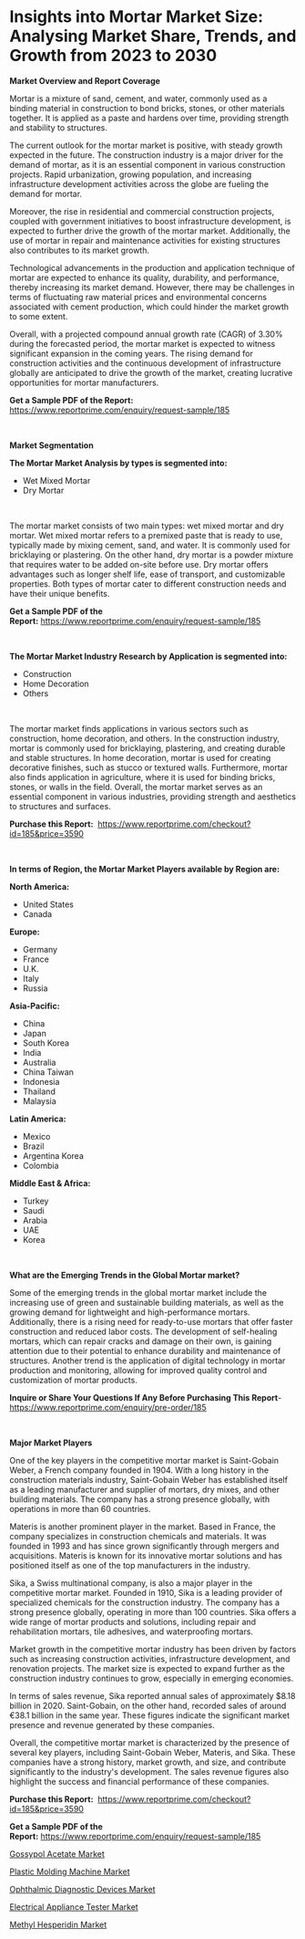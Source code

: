 <p><h1>Insights into Mortar Market Size: Analysing Market Share, Trends, and Growth from 2023 to 2030</h1></p><p><strong>Market Overview and Report Coverage</strong></p>
<p><p>Mortar is a mixture of sand, cement, and water, commonly used as a binding material in construction to bond bricks, stones, or other materials together. It is applied as a paste and hardens over time, providing strength and stability to structures.</p><p>The current outlook for the mortar market is positive, with steady growth expected in the future. The construction industry is a major driver for the demand of mortar, as it is an essential component in various construction projects. Rapid urbanization, growing population, and increasing infrastructure development activities across the globe are fueling the demand for mortar.</p><p>Moreover, the rise in residential and commercial construction projects, coupled with government initiatives to boost infrastructure development, is expected to further drive the growth of the mortar market. Additionally, the use of mortar in repair and maintenance activities for existing structures also contributes to its market growth.</p><p>Technological advancements in the production and application technique of mortar are expected to enhance its quality, durability, and performance, thereby increasing its market demand. However, there may be challenges in terms of fluctuating raw material prices and environmental concerns associated with cement production, which could hinder the market growth to some extent.</p><p>Overall, with a projected compound annual growth rate (CAGR) of 3.30% during the forecasted period, the mortar market is expected to witness significant expansion in the coming years. The rising demand for construction activities and the continuous development of infrastructure globally are anticipated to drive the growth of the market, creating lucrative opportunities for mortar manufacturers.</p></p>
<p><strong>Get a Sample PDF of the Report:</strong> <a href="https://www.reportprime.com/enquiry/request-sample/185">https://www.reportprime.com/enquiry/request-sample/185</a></p>
<p>&nbsp;</p>
<p><strong>Market Segmentation</strong></p>
<p><strong>The Mortar Market Analysis by types is segmented into:</strong></p>
<p><ul><li>Wet Mixed Mortar</li><li>Dry Mortar</li></ul></p>
<p>&nbsp;</p>
<p><p>The mortar market consists of two main types: wet mixed mortar and dry mortar. Wet mixed mortar refers to a premixed paste that is ready to use, typically made by mixing cement, sand, and water. It is commonly used for bricklaying or plastering. On the other hand, dry mortar is a powder mixture that requires water to be added on-site before use. Dry mortar offers advantages such as longer shelf life, ease of transport, and customizable properties. Both types of mortar cater to different construction needs and have their unique benefits.</p></p>
<p><strong>Get a Sample PDF of the Report:</strong>&nbsp;<a href="https://www.reportprime.com/enquiry/request-sample/185">https://www.reportprime.com/enquiry/request-sample/185</a></p>
<p>&nbsp;</p>
<p><strong>The Mortar Market Industry Research by Application is segmented into:</strong></p>
<p><ul><li>Construction</li><li>Home Decoration</li><li>Others</li></ul></p>
<p>&nbsp;</p>
<p><p>The mortar market finds applications in various sectors such as construction, home decoration, and others. In the construction industry, mortar is commonly used for bricklaying, plastering, and creating durable and stable structures. In home decoration, mortar is used for creating decorative finishes, such as stucco or textured walls. Furthermore, mortar also finds application in agriculture, where it is used for binding bricks, stones, or walls in the field. Overall, the mortar market serves as an essential component in various industries, providing strength and aesthetics to structures and surfaces.</p></p>
<p><strong>Purchase this Report:</strong>&nbsp; <a href="https://www.reportprime.com/checkout?id=185&price=3590">https://www.reportprime.com/checkout?id=185&price=3590</a></p>
<p>&nbsp;</p>
<p><strong>In terms of Region, the Mortar Market Players available by Region are:</strong></p>
<p>
    <p> <strong> North America: </strong>
        <ul>
            <li>United States</li>
            <li>Canada</li>
        </ul>
        </p> 
    <p> <strong> Europe: </strong>
        <ul>
            <li>Germany</li>
            <li>France</li>
            <li>U.K.</li>
            <li>Italy</li>
            <li>Russia</li>
        </ul>
        </p> 
    <p> <strong> Asia-Pacific: </strong>
        <ul>
            <li>China</li>
            <li>Japan</li>
            <li>South Korea</li>
            <li>India</li>
            <li>Australia</li>
            <li>China Taiwan</li>
            <li>Indonesia</li>
            <li>Thailand</li>
            <li>Malaysia</li>
        </ul>
        </p> 
    <p> <strong> Latin America: </strong>
        <ul>
            <li>Mexico</li>
            <li>Brazil</li>
            <li>Argentina Korea</li>
            <li>Colombia</li>
        </ul>
        </p> 
    <p> <strong> Middle East & Africa: </strong>
        <ul>
            <li>Turkey</li>
            <li>Saudi</li>
            <li>Arabia</li>
            <li>UAE</li>
            <li>Korea</li>
        </ul>
    </p>
    </p>
<p>&nbsp;</p>
<p><strong>What are the Emerging Trends in the Global Mortar market?</strong></p>
<p><p>Some of the emerging trends in the global mortar market include the increasing use of green and sustainable building materials, as well as the growing demand for lightweight and high-performance mortars. Additionally, there is a rising need for ready-to-use mortars that offer faster construction and reduced labor costs. The development of self-healing mortars, which can repair cracks and damage on their own, is gaining attention due to their potential to enhance durability and maintenance of structures. Another trend is the application of digital technology in mortar production and monitoring, allowing for improved quality control and customization of mortar products.</p></p>
<p><strong>Inquire or Share Your Questions If Any Before Purchasing This Report</strong>- <a href="https://www.reportprime.com/enquiry/pre-order/185">https://www.reportprime.com/enquiry/pre-order/185</a></p>
<p>&nbsp;</p>
<p><strong>Major Market Players</strong></p>
<p><p>One of the key players in the competitive mortar market is Saint-Gobain Weber, a French company founded in 1904. With a long history in the construction materials industry, Saint-Gobain Weber has established itself as a leading manufacturer and supplier of mortars, dry mixes, and other building materials. The company has a strong presence globally, with operations in more than 60 countries.</p><p>Materis is another prominent player in the market. Based in France, the company specializes in construction chemicals and materials. It was founded in 1993 and has since grown significantly through mergers and acquisitions. Materis is known for its innovative mortar solutions and has positioned itself as one of the top manufacturers in the industry.</p><p>Sika, a Swiss multinational company, is also a major player in the competitive mortar market. Founded in 1910, Sika is a leading provider of specialized chemicals for the construction industry. The company has a strong presence globally, operating in more than 100 countries. Sika offers a wide range of mortar products and solutions, including repair and rehabilitation mortars, tile adhesives, and waterproofing mortars.</p><p>Market growth in the competitive mortar industry has been driven by factors such as increasing construction activities, infrastructure development, and renovation projects. The market size is expected to expand further as the construction industry continues to grow, especially in emerging economies.</p><p>In terms of sales revenue, Sika reported annual sales of approximately $8.18 billion in 2020. Saint-Gobain, on the other hand, recorded sales of around €38.1 billion in the same year. These figures indicate the significant market presence and revenue generated by these companies.</p><p>Overall, the competitive mortar market is characterized by the presence of several key players, including Saint-Gobain Weber, Materis, and Sika. These companies have a strong history, market growth, and size, and contribute significantly to the industry's development. The sales revenue figures also highlight the success and financial performance of these companies.</p></p>
<p><strong>Purchase this Report:</strong>&nbsp;&nbsp;<a href="https://www.reportprime.com/checkout?id=185&price=3590">https://www.reportprime.com/checkout?id=185&price=3590</a></p>
<p></p>
<p><strong>Get a Sample PDF of the Report:</strong>&nbsp;<a href="https://www.reportprime.com/enquiry/request-sample/185">https://www.reportprime.com/enquiry/request-sample/185</a></p>
<p><p><a href="https://github.com/amonskiyk/Market-Research-Report-List-1/blob/main/gossypol-acetate-market.md">Gossypol Acetate Market</a></p><p><a href="https://medium.com/@klebogdani/plastic-molding-machine-market-size-market-outlook-and-market-forecast-2023-to-2030-a74825394a7d">Plastic Molding Machine Market</a></p><p><a href="https://medium.com/@entelaloshi55/ophthalmic-diagnostic-devices-market-the-key-to-successful-business-strategy-forecast-till-2030-cf9a91150b06">Ophthalmic Diagnostic Devices Market</a></p><p><a href="https://medium.com/@elvirabogdani08/electrical-appliance-tester-market-trends-forecast-and-competitive-analysis-to-2030-213ed7a73381">Electrical Appliance Tester Market</a></p><p><a href="https://github.com/JameTravis/Market-Research-Report-List-2/blob/main/methyl-hesperidin-market.md">Methyl Hesperidin Market</a></p></p>